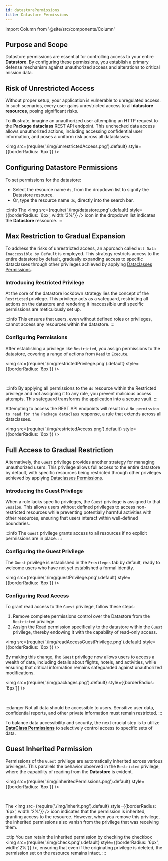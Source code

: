```yaml
---
id: datastorePermissions
title: Datastore Permissions
---
```


import Column from '@site/src/components/Column'   

## Purpose and Scope

Datastore permissions are essential for controlling access to your entire **Datastore**. By configuring these permissions, you establish a primary defense mechanism against unauthorized access and alterations to critical mission data.

## Risk of Unrestricted Access

Without proper setup, your application is vulnerable to unregulated access. In such scenarios, every user gains unrestricted access to all **datastore resources**, posing significant risks.

To illustrate, imagine an unauthorized user attempting an HTTP request to the **Package dataclass** REST API endpoint. This unchecked data access allows unauthorized actions, including accessing confidential user information, and poses a uniform risk across all dataclasses.

<img src={require('./img/unrestrictedAccess.png').default} style={{borderRadius: '6px'}} />

## Configuring Datastore Permissions 

To set permissions for the datastore:

- Select the resource name `ds`, from the dropdown list to signify the Datastore resource.
- Or, type the resource name `ds`, directly into the search bar.

:::info
The <img src={require('./img/datastore.png').default} style={{borderRadius: '6px', width:'3%'}} /> icon in the dropdown list indicates the **Datastore** ressource.
:::

## Max Restriction to Gradual Expansion

To address the risks of unrestricted access, an approach called `All Data Inaccessible by Default` is employed. This strategy restricts access to the entire datastore by default, gradually expanding access to specific dataclasses through other privileges achieved by applying [Dataclasses Permissions](dataClassPermissions.md).

### Introducing Restricted Privilege  

At the core of the datastore lockdown strategy lies the concept of the `Restricted` privilege. This privilege acts as a safeguard, restricting all actions on the datastore and rendering it inaccessible until specific permissions are meticulously set up.

:::info
This ensures that users, even without defined roles or privileges, cannot access any resources within the datastore.
:::

### Configuring Permissions  

After establishing a privilege like `Restricted`, you assign permissions to the datastore, covering a range of actions from `Read` to `Execute`.

<img src={require('./img/restrictedPrivilege.png').default} style={{borderRadius: '6px'}} />

&nbsp; &nbsp; 

:::info
By applying all permissions to the `ds` resource within the Restricted privilege and not assigning it to any role, you prevent malicious access attempts. This safeguard transforms the application into a secure vault.
:::

Attempting to access the REST API endpoints will result in a `No permission to read for the Package dataclass` response, a rule that extends across all dataclasses.

<img src={require('./img/restrictedAccess.png').default} style={{borderRadius: '6px'}} />

## Full Access to Gradual Restriction

Alternatively, the `Guest` privilege provides another strategy for managing unauthorized users. This privilege allows full access to the entire datastore by default, with specific resources being restricted through other privileges achieved by applying [Dataclasses Permissions](dataClassPermissions.md).


### Introducing the Guest Privilege  

When a role lacks specific privileges, the `Guest` privilege is assigned to that `Session`. This allows users without defined privileges to access non-restricted resources while preventing potentially harmful activities with other resources, ensuring that users interact within well-defined boundaries.

:::info
The `Guest` privilege grants access to all resources if no explicit permissions are in place.
:::

### Configuring the Guest Privilege  

The `Guest` privilege is established in the `Privileges` tab by default, ready to welcome users who have not yet established a formal identity.

<img src={require('./img/guestPrivilege.png').default} style={{borderRadius: '6px'}} />

### Configuring Read Access

To grant read access to the `Guest` privilege, follow these steps:

1. Remove complete permissions control over the Datastore from the `Restricted` privilege. 
2. Assign the Read permission specifically to the datastore within the `Guest` privilege, thereby endowing it with the capability of read-only access.

<img src={require('./img/readAccessGuestPrivilege.png').default} style={{borderRadius: '6px'}} />

By making this change, the `Guest` privilege now allows users to access a wealth of data, including details about flights, hotels, and activities, while ensuring that critical information remains safeguarded against unauthorized modifications.

<img src={require('./img/packages.png').default} style={{borderRadius: '6px'}} />


&nbsp; &nbsp; 

:::danger 
Not all data should be accessible to users. Sensitive user data, confidential reports, and other private information must remain restricted.
:::

To balance data accessibility and security, the next crucial step is to utilize [**DataClass Permissions**](../roles/dataClassPermissions.md) to selectively control access to specific sets of data.


## Guest Inherited Permission

Permissions of the `Guest` privilege are automatically inherited across various privileges. This parallels the behavior observed in the `Restricted` privilege, where the capability of reading from the **Datastore** is evident.

<img src={require('./img/inheritedPermissions.png').default} style={{borderRadius: '6px'}} />

&nbsp; &nbsp; 

The <img src={require('./img/inherit.png').default} style={{borderRadius: '6px', width:'2%'}} /> icon indicates that the permission is inherited, granting access to the resource. However, when you remove this privilege, the inherited permissions also vanish from the privilege that was receiving them.


:::tip
You can retain the inherited permission by checking the checkbox <img src={require('./img/check.png').default} style={{borderRadius: '6px', width:'2%'}} />, ensuring that even if the originating privilege is deleted, the permission set on the resource remains intact.
:::